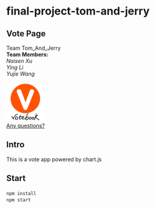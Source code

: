 # final-project-tom-and-jerry  
## Vote Page  
Team Tom_And_Jerry  
**Team Members:**     
              *Naisen Xu*  
              *Ying Li*  
              *Yujie Wang*
<br>              
<img src="public/logo.png" width = "100" height = "100" />
<br>
<a href="mailto:liyi4@oregonstate.edu">Any questions?</a>
## Intro
This is a vote app powered by chart.js 
## Start
`npm install`<br>
`npm start`
